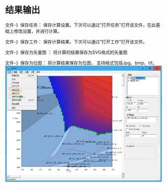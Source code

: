 # 结果输出

文件-》保存任务： 保存计算设置。下次可以通过“打开任务”打开该文件，在此基础上修改设置，并进行计算。

文件-》保存工作： 保存计算结果。下次可以通过“打开工作”打开该文件。

文件-》保存为矢量图 ： 将计算的结果保存为SVG格式的矢量图

文件-》保存为位图： 将计算结果保存为位图， 支持格式包括Jpg、bmp、tif。
![](/img/Help/output.jpg)
